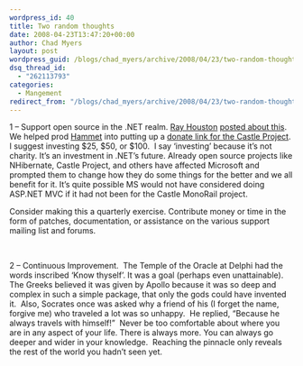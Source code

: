 ```yaml
---
wordpress_id: 40
title: Two random thoughts
date: 2008-04-23T13:47:20+00:00
author: Chad Myers
layout: post
wordpress_guid: /blogs/chad_myers/archive/2008/04/23/two-random-thoughts.aspx
dsq_thread_id:
  - "262113793"
categories:
  - Mangement
redirect_from: "/blogs/chad_myers/archive/2008/04/23/two-random-thoughts.aspx/"
---
```

1 &#8211; Support open source in the .NET realm. [Ray Houston](http://rhouston.lostechies.com) [posted about this](http://www.lostechies.com/blogs/rhouston/archive/2008/04/22/funding-open-source-with-donations.aspx). We helped prod [Hammet](http://hammett.castleproject.org) into putting up a [donate link for the Castle Project](http://hammett.castleproject.org/?p=279).&nbsp; I suggest investing $25, $50, or $100.&nbsp; I say &#8216;investing&#8217; because it&#8217;s not charity. It&#8217;s an investment in .NET&#8217;s future. Already open source projects like NHibernate, Castle Project, and others have affected Microsoft and prompted them to change how they do some things for the better and we all benefit for it. It&#8217;s quite possible MS would not have considered doing ASP.NET MVC if it had not been for the Castle MonoRail project. 

Consider making this a quarterly exercise. Contribute money or time in the form of patches, documentation, or assistance on the various support mailing list and forums.

&nbsp;

2 &#8211; Continuous Improvement.&nbsp; The Temple of the Oracle at Delphi had the words inscribed &#8216;Know thyself&#8217;. It was a goal (perhaps even unattainable). The Greeks believed it was given by Apollo because it was so deep and complex in such a simple package, that only the gods could have invented it.&nbsp; Also, Socrates once was asked why a friend of his (I forget the name, forgive me) who traveled a lot was so unhappy.&nbsp; He replied, &#8220;Because he always travels with himself!&#8221;&nbsp; Never be too comfortable about where you are in any aspect of your life. There is always more. You can always go deeper and wider in your knowledge.&nbsp; Reaching the pinnacle only reveals the rest of the world you hadn&#8217;t seen yet.